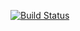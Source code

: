 [![Build Status](https://travis-ci.com/doadin/LibBagUtils-1.0.svg?branch=master)](https://travis-ci.com/doadin/LibBagUtils-1.0)
